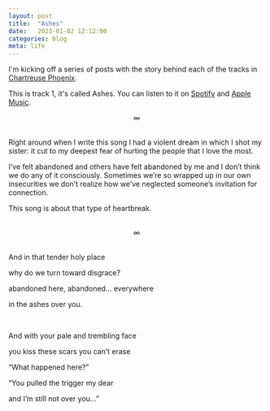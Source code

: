 ```yaml
---
layout: post
title:  "Ashes"
date:   2023-01-02 12:12:00
categories: blog
meta: life
---
```


I'm kicking off a series of posts with the story behind each of the tracks in [Chartreuse Phoenix](https://zanny.net/blog/2022/12/31/chartreuse-phoenix.html).

This is track 1, it's called Ashes. You can listen to it on [Spotify](https://open.spotify.com/track/4GSRJrLAxsARtJoonDNpL6?si=70b75dc9855a4076) and [Apple Music](https://music.apple.com/us/album/ashes/1661683512?i=1661683513).
<br />
<div align="center"> ∞ </div>
<br />

Right around when I write this song I had a violent dream in which I shot my sister: it cut to my deepest fear of hurting the people that I love the most.

I’ve felt abandoned and others have felt abandoned by me and I don’t think we do any of it consciously. Sometimes we’re so wrapped up in our own insecurities we don’t realize how we’ve neglected someone’s invitation for connection.

This song is about that type of heartbreak.

<br />
<div align="center"> ∞ </div>
<br />


And in that tender holy place

why do we turn toward disgrace?

abandoned here, abandoned... everywhere

in the ashes over you.

<br />

And with your pale and trembling face

you kiss these scars you can’t erase

“What happened here?”

“You pulled the trigger my dear

and I’m still not over you...”
